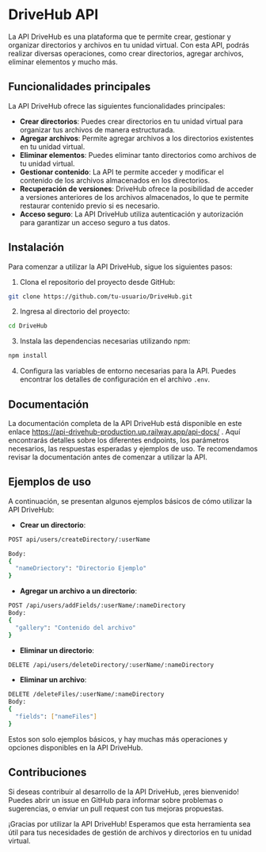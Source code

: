 # DriveHub API

La API DriveHub es una plataforma que te permite crear, gestionar y organizar directorios y archivos en tu unidad virtual. Con esta API, podrás realizar diversas operaciones, como crear directorios, agregar archivos, eliminar elementos y mucho más.

## Funcionalidades principales

La API DriveHub ofrece las siguientes funcionalidades principales:

- **Crear directorios**: Puedes crear directorios en tu unidad virtual para organizar tus archivos de manera estructurada.
- **Agregar archivos**: Permite agregar archivos a los directorios existentes en tu unidad virtual.
- **Eliminar elementos**: Puedes eliminar tanto directorios como archivos de tu unidad virtual.
- **Gestionar contenido**: La API te permite acceder y modificar el contenido de los archivos almacenados en los directorios.
- **Recuperación de versiones**: DriveHub ofrece la posibilidad de acceder a versiones anteriores de los archivos almacenados, lo que te permite restaurar contenido previo si es necesario.
- **Acceso seguro**: La API DriveHub utiliza autenticación y autorización para garantizar un acceso seguro a tus datos.

## Instalación

Para comenzar a utilizar la API DriveHub, sigue los siguientes pasos:

1. Clona el repositorio del proyecto desde GitHub:

```bash
git clone https://github.com/tu-usuario/DriveHub.git
```

2. Ingresa al directorio del proyecto:

```bash
cd DriveHub
```

3. Instala las dependencias necesarias utilizando npm:

```bash
npm install
```

4. Configura las variables de entorno necesarias para la API. Puedes encontrar los detalles de configuración en el archivo `.env`.

## Documentación

La documentación completa de la API DriveHub está disponible en este enlace https://api-drivehub-production.up.railway.app/api-docs/ . Aquí encontrarás detalles sobre los diferentes endpoints, los parámetros necesarios, las respuestas esperadas y ejemplos de uso. Te recomendamos revisar la documentación antes de comenzar a utilizar la API.

## Ejemplos de uso

A continuación, se presentan algunos ejemplos básicos de cómo utilizar la API DriveHub:

- **Crear un directorio**:

```bash
POST api/users/createDirectory/:userName

Body:
{
  "nameDriectory": "Directorio Ejemplo"
}
```

- **Agregar un archivo a un directorio**:

```bash
POST /api/users/addFields/:userName/:nameDirectory
Body:
{
  "gallery": "Contenido del archivo"
}
```

- **Eliminar un directorio**:

```bash
DELETE /api/users/deleteDirectory/:userName/:nameDirectory
```

- **Eliminar un archivo**:

```bash
DELETE /deleteFiles/:userName/:nameDirectory
Body:
{
  "fields": ["nameFiles"]
}
```

Estos son solo ejemplos básicos, y hay muchas más operaciones y opciones disponibles en la API DriveHub.

## Contribuciones

Si deseas contribuir al desarrollo de la API DriveHub, ¡eres bienvenido! Puedes abrir un issue en GitHub para informar sobre problemas o sugerencias, o enviar un pull request con tus mejoras propuestas.

¡Gracias por utilizar la API DriveHub! Esperamos que esta herramienta sea útil para tus necesidades de gestión de archivos y directorios en tu unidad virtual.

